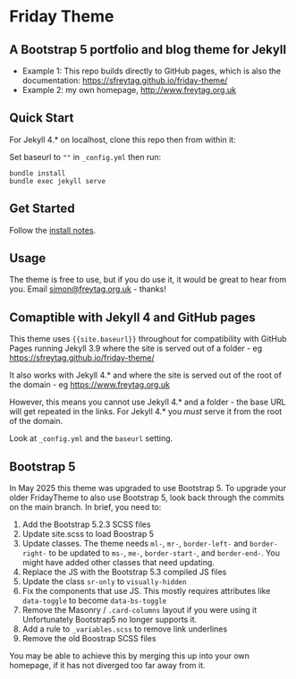 # Friday Theme

## A Bootstrap 5 portfolio and blog theme for Jekyll

* Example 1: This repo builds directly to GitHub pages, which is also the documentation:  https://sfreytag.github.io/friday-theme/
* Example 2: my own homepage, http://www.freytag.org.uk

## Quick Start

For Jekyll 4.* on localhost, clone this repo then from within it:

Set baseurl to `""` in `_config.yml` then run: 

```
bundle install
bundle exec jekyll serve
```

## Get Started

Follow the [install notes](https://sfreytag.github.io/friday-theme/projects/install.html).

## Usage

The theme is free to use, but if you do use it, it would be great to hear from you. Email simon@freytag.org.uk - thanks!

## Comaptible with Jekyll 4 and GitHub pages

This theme uses `{{site.baseurl}}` throughout for compatibility with GitHub Pages running Jekyll 3.9 where the site is served out of a folder - eg https://sfreytag.github.io/friday-theme/

It also works with Jekyll 4.* and where the site is served out of the root of the domain - eg https://www.freytag.org.uk

However, this means you cannot use Jekyll 4.* and a folder - the base URL will get repeated in the links. For Jekyll 4.* you *must* serve it from the root of the domain.

Look at `_config.yml` and the `baseurl` setting.

## Bootstrap 5

In May 2025 this theme was upgraded to use Bootstrap 5. To upgrade your older FridayTheme to also use Bootstrap 5, look back through the commits on the main branch. In brief, you need to:

1. Add the Bootstrap 5.2.3 SCSS files
2. Update site.scss to load Boostrap 5
3. Update classes. The theme needs `ml-`, `mr-`, `border-left-` and `border-right-` to be updated to `ms-`, `me-`, `border-start-`, and `border-end-`. You might have added other classes that need updating.
4. Replace the JS with the Bootstrap 5.3 compiled JS files
5. Update the class `sr-only` to `visually-hidden`
6. Fix the components that use JS. This mostly requires attributes like `data-toggle` to become `data-bs-toggle`
7. Remove the Masonry / `.card-columns` layout if you were using it Unfortunately Bootstrap5 no longer supports it.
8. Add a rule to `_variables.scss` to remove link underlines
9. Remove the old Boostrap SCSS files

You may be able to achieve this by merging this up into your own homepage, if it has not diverged too far away from it.
